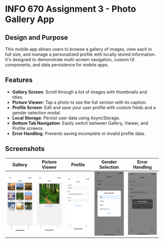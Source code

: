 # INFO 670 Assignment 3 - Photo Gallery App

## Design and Purpose

This mobile app allows users to browse a gallery of images, view each in full size, and manage a personalized profile with locally stored information. It's designed to demonstrate multi-screen navigation, custom UI components, and data persistence for mobile apps.

## Features

- **Gallery Screen**: Scroll through a list of images with thumbnails and titles.
- **Picture Viewer**: Tap a photo to see the full version with its caption.
- **Profile Screen**: Edit and save your user profile with custom fields and a gender selection modal.
- **Local Storage**: Persist user data using AsyncStorage.
- **Bottom Tab Navigation**: Easily switch between Gallery, Viewer, and Profile screens.
- **Error Handling**: Prevents saving incomplete or invalid profile data.

## Screenshots

| Gallery | Picture Viewer | Profile | Gender Selection | Error Handling |
|--------|----------------|---------|------------------|----------------|
| ![Gallery](my-app/screenshots/gallery.PNG) | ![Viewer](my-app/screenshots/viewer.PNG) | ![Profile](my-app/screenshots/profile.PNG) | ![Gender](my-app/screenshots/gender.PNG) | ![Error Handling](my-app/screenshots/errorHandling.PNG) |



